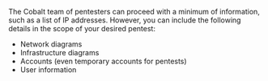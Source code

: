 The Cobalt team of pentesters can proceed with a minimum of information, such as a list of IP addresses.
However, you can include the following details in the scope of your desired pentest:

- Network diagrams
- Infrastructure diagrams
- Accounts (even temporary accounts for pentests)
- User information
